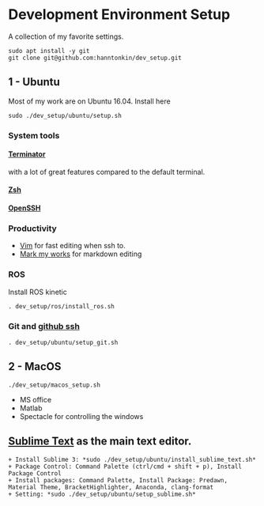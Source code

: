 # Development Environment Setup

A collection of my favorite settings.

```
sudo apt install -y git
git clone git@github.com:hanntonkin/dev_setup.git
```

## 1 -  Ubuntu

Most of my work are on Ubuntu 16.04. Install here

```
sudo ./dev_setup/ubuntu/setup.sh
```

### System tools

#### [Terminator]()
with a lot of great features compared to the default terminal.

#### [Zsh]()

#### [OpenSSH]()

### Productivity






* [Vim]() for fast editing when ssh to.
* [Mark my works]() for markdown editing


### ROS

Install ROS kinetic
```
. dev_setup/ros/install_ros.sh
```
### Git and [github ssh](https://help.github.com/articles/connecting-to-github-with-ssh/)

```
. dev_setup/ubuntu/setup_git.sh
```


## 2 - MacOS

```
./dev_setup/macos_setup.sh
```

* MS office
* Matlab
* Spectacle for controlling the windows

## [Sublime Text](https://www.sublimetext.com/) as the main text editor.

    + Install Sublime 3: *sudo ./dev_setup/ubuntu/install_sublime_text.sh*
    + Package Control: Command Palette (ctrl/cmd + shift + p), Install Package Control
    + Install packages: Command Palette, Install Package: Predawn, Material Theme, BracketHighlighter, Anaconda, clang-format
    + Setting: *sudo ./dev_setup/ubuntu/setup_sublime.sh*
